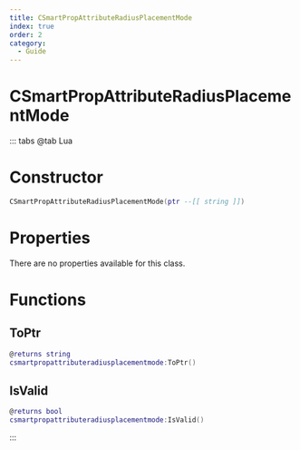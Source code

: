 ```yaml
---
title: CSmartPropAttributeRadiusPlacementMode
index: true
order: 2
category:
  - Guide
---
```


# CSmartPropAttributeRadiusPlacementMode

::: tabs
@tab Lua
# Constructor
```lua
CSmartPropAttributeRadiusPlacementMode(ptr --[[ string ]])
```
# Properties
There are no properties available for this class.
# Functions
## ToPtr
```lua
@returns string
csmartpropattributeradiusplacementmode:ToPtr()
```
## IsValid
```lua
@returns bool
csmartpropattributeradiusplacementmode:IsValid()
```

:::